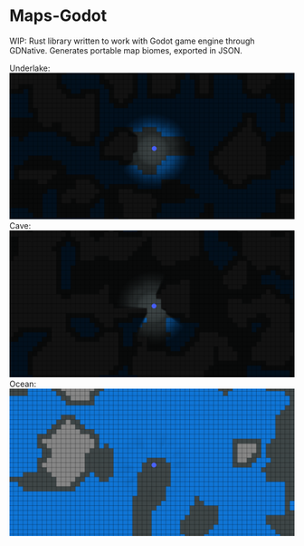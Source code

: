 # Maps-Godot
WIP: Rust library written to work with Godot game engine through GDNative. Generates portable map biomes, exported in JSON.

Underlake: 
![underlake biome screenshot](resources/screenshots/underlake.png)
Cave: 
![cave biome screenshot](resources/screenshots/cave.png)
Ocean: 
![ocean biome screenshot](resources/screenshots/ocean.png)
